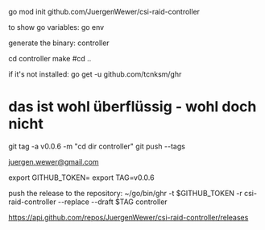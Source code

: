 go mod init github.com/JuergenWewer/csi-raid-controller

to show go variables:
go env

generate the binary: controller

cd controller
make
#cd ..

if it's not installed:
go get -u github.com/tcnksm/ghr

# das ist wohl überflüssig - wohl doch nicht
git tag -a v0.0.6 -m "cd dir controller"
git push --tags

juergen.wewer@gmail.com

export GITHUB_TOKEN= <see in diary: git token jw>
export TAG=v0.0.6

push the release to the repository:
~/go/bin/ghr -t $GITHUB_TOKEN -r csi-raid-controller --replace --draft  $TAG controller


https://api.github.com/repos/JuergenWewer/csi-raid-controller/releases
